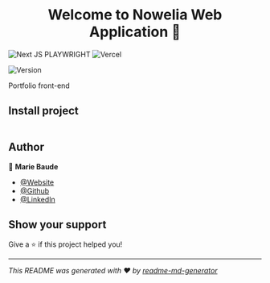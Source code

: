 <h1 align="center">Welcome to Nowelia Web Application 👋</h1>

![Next JS](https://img.shields.io/badge/Next-black?style=for-the-badge&logo=next.js&logoColor=white)  PLAYWRIGHT ![Vercel](https://img.shields.io/badge/vercel-%23000000.svg?style=for-the-badge&logo=vercel&logoColor=white)

<p>
  <img alt="Version" src="https://img.shields.io/badge/version-0.0.1-blue.svg?cacheSeconds=2592000" />
  <!-- <a href="#" target="_blank">
    <img alt="Documentation" src="https://img.shields.io/badge/documentation-soon-brightgreen.svg" />
  </a> -->
  <!-- <a href="#" target="_blank">
    <img alt="License: Soon" src="https://img.shields.io/badge/License-lic-yellow.svg" />
  </a> -->
</p>

Portfolio front-end


<!-- ### ✨ [Web App](https://nowelia.com) -->

## Install project
```sh

```



## Author
👤  **Marie Baude**
- [@Website](https://mariebaude.netlify.app/)
- [@Github](https://github.com/MarieBaude)
- [@LinkedIn](https://linkedin.com/in/baudemarie)

## Show your support

Give a ⭐️ if this project helped you!

---

_This README was generated with ❤️ by [readme-md-generator](https://github.com/kefranabg/readme-md-generator)_
